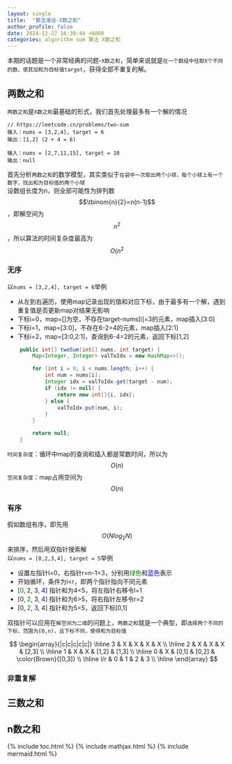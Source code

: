 ```yaml
---
layout: single
title:  "算法漫谈-X数之和"
author_profile: false
date: 2024-12-27 16:30:44 +0800
categories: algorithm sum 算法 X数之和
---
```

本期的话题是一个非常经典的问题-`X数之和`，简单来说就是`在一个数组中任取X个不同的数，使其加和为目标值target`，获得全部不重复的解。<br>

## 两数之和
`两数之和`是`X数之和`最基础的形式，我们首先处理最多有一个解的情况

```text
// https://leetcode.cn/problems/two-sum
输入：nums = [3,2,4], target = 6
输出：[1,2] (2 + 4 = 6)

输入：nums = [2,7,11,15], target = 10
输出：null
```

首先分析`两数之和`的数学模型，其实类似于`在袋中一次取出两个小球，每个小球上有一个数字，找出和为目标值的两个小球`<br>
设数组长度为n，则全部可能性为排列数$$\tbinom{n}{2}=n(n-1)$$，即解空间为$$n^2$$，所以算法的时间复杂度最高为$$O(n^2$$
### 无序
以`nums = [3,2,4], target = 6`举例
+ 从左到右遍历，使用map记录出现的值和对应下标，由于最多有一个解，遇到重复值是否更新map对结果无影响
+ 下标i=0，map=[]为空，不存在target-nums[i]=3的元素，map插入[3:0]
+ 下标i=1，map=[3:0]，不存在6-2=4的元素，map插入[2:1]
+ 下标i=2，map=[3:0,2:1]，查询到6-4=2的元素，返回下标[1,2]

```java
    public int[] twoSum(int[] nums, int target) {
        Map<Integer, Integer> valToIdx = new HashMap<>();

        for (int i = 0; i < nums.length; i++) {
            int num = nums[i];
            Integer idx = valToIdx.get(target - num);
            if (idx != null) {
                return new int[]{i, idx};
            } else {
                valToIdx.put(num, i);
            }
        }

        return null;   
    }
```
`时间复杂度`：循环中map的查询和插入都是常数时间，所以为$$O(n)$$
`空间复杂度`：map占用空间为$$O(n)$$
### 有序
假如数组有序，即先用$$O(Nlog_2N)$$来排序，然后用双指针搜索解<br>
以`nums = [0,2,3,4], target = 5`举例<br>
+ 设置左指针l=0，右指针r=n-1=3，分别用<font color="green">绿色</font>和<font color="blue">蓝色</font>表示
+ 开始循环，条件为l<r，即两个指针指向不同元素
+ [<font color="green">0</font>, 2, 3, <font color="blue">4</font>] 指针和为4<5，将左指针右移令l=1
+ [0, <font color="green">2</font>, 3, <font color="blue">4</font>] 指针和为6>5，将右指针左移令r=2
+ [0, <font color="green">2</font>, <font color="blue">3</font>, <font>4</font>] 指针和为5=5，返回下标[0,1]

双指针可以应用在`解空间为二维`的问题上，`两数之和`就是一个典型，即`选择两个不同的下标，范围为[0,n)，且下标不同，使得和为目标值`<br>


$$
\begin{array}{|c|c|c|c|c|}
\hline
3 & X & X & X & X \\
\hline
2 & X & X & X & [2,3] \\
\hline
1 & X & X & [1,2] & [1,3] \\
\hline
0 & X & [0,1] & [0,2] & \color{Brown}{[0,3]} \\
\hline
l/r & 0 & 1 & 2 & 3 \\
\hline
\end{array}
$$

### 非重复解

## 三数之和

## n数之和

{% include toc.html %}
{% include mathjax.html %}
{% include mermaid.html %}